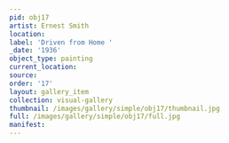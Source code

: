 ```yaml
---
pid: obj17
artist: Ernest Smith
location: 
label: 'Driven from Home '
_date: '1936'
object_type: painting
current_location: 
source: 
order: '17'
layout: gallery_item
collection: visual-gallery
thumbnail: /images/gallery/simple/obj17/thumbnail.jpg
full: /images/gallery/simple/obj17/full.jpg
manifest: 
---
```

